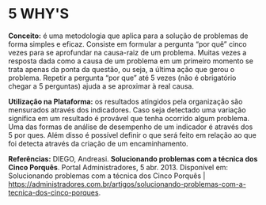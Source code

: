 # 5 WHY'S

**Conceito:** é uma metodologia que aplica para a solução de problemas de forma simples e eficaz. Consiste em formular a pergunta “por quê” cinco vezes para se aprofundar na causa-raiz de um problema. Muitas vezes a resposta dada como a causa de um problema em um primeiro momento se trata apenas da ponta da questão, ou seja, a última ação que gerou o problema. Repetir a pergunta “por que” até 5 vezes (não é obrigatório chegar a 5 perguntas) ajuda a se aproximar à real causa.

**Utilização na Plataforma:** os resultados atingidos pela organização são mensurados através dos indicadores. Caso seja detectado uma variação significa em um resultado é provável que tenha ocorrido algum problema. Uma das formas de análise de desempenho de um indicador é através dos 5 por ques. Além disso é possível definir o que será feito em relação ao que foi detecta através da criação de um encaminhamento.

**Referências:**
DIEGO, Andreasi. **Solucionando problemas com a técnica dos Cinco Porquês**. Portal Administradores, 5 abr. 2013. Disponível em: Solucionando problemas com a técnica dos Cinco Porquês | https://administradores.com.br/artigos/solucionando-problemas-com-a-tecnica-dos-cinco-porques.
